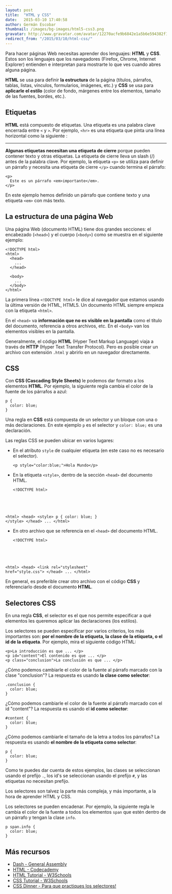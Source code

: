 ```yaml
---
layout: post
title:  "HTML y CSS"
date:   2015-03-10 17:40:58
author: Germán Escobar
thumbnail: /images/bg-images/html5-css3.png
gravatar: http://www.gravatar.com/avatar/12270acfe9b6842e1a5b6e594382f149.jpg?s=80
redirect_from: "/2015/03/10/html-css/"
---
```


Para hacer páginas Web necesitas aprender dos lenguajes: **HTML** y **CSS**. Estos son los lenguajes que los navegadores (Firefox, Chrome, Internet Explorer) entienden e interpretan para mostrarte lo que ves cuando abres alguna página.<!--more-->

**HTML** se usa para definir **la estructura** de la página (títulos, párrafos, tablas, listas, vínculos, formularios, imágenes, etc.) y **CSS** se usa para **aplicarle el estilo** (color de fondo, márgenes entre los elementos, tamaño de las fuentes, bordes, etc.).

## Etiquetas

**HTML** está compuesto de etiquetas. Una etiqueta es una palabra clave encerrada entre `<` y `>`.  Por ejemplo, `<hr>` es una etiqueta que pinta una línea horizontal como la siguiente :

<hr>

**Algunas etiquetas necesitan una etiqueta de cierre** porque pueden contener texto y otras etiquetas. La etiqueta de cierre lleva un slash (/) antes de la palabra clave. Por ejemplo, la etiqueta `<p>` se utiliza para definir un párrafo y necesita una etiqueta de cierre `</p>` cuando termina el párrafo:

<pre><code class="overflow html">&lt;p&gt;
  Este es un p&#225;rrafo &lt;em&gt;importante&lt;/em&gt;.
&lt;/p&gt;</code></pre>

En este ejemplo hemos definido un párrafo que contiene texto y una etiqueta `<em>` con más texto.

## La estructura de una página Web

Una página Web (documento HTML) tiene dos grandes secciones: el encabezado (`<head>`) y el cuerpo (`<body>`) como se muestra en el siguiente ejemplo:

<pre><code class="overflow html">&lt;!DOCTYPE html&gt;
&lt;html&gt;
  &lt;head&gt;
    ...
  &lt;/head&gt;

  &lt;body&gt;
    ...
  &lt;/body&gt;
&lt;/html&gt;</code></pre>

La primera línea `<!DOCTYPE html>` le dice al navegador que estamos usando la última versión de HTML, HTML5. Un documento HTML siempre empieza con la etiqueta `<html>`.

En el `<head>` va **información que no es visible en la pantalla** como el título del documento, referencia a otros archivos, etc.  En el `<body>` van los elementos visibles en la pantalla.

<div class="well">
Generalmente, el código <strong>HTML</strong> (Hyper Text Markup Language) viaja a través de <strong>HTTP</strong> (Hyper Text Transfer Protocol). Pero es posible crear un archivo con extensión <code>.html</code> y abrirlo en un navegador directamente.
</div>

## CSS

Con **CSS (Cascading Style Sheets)** le podemos dar formato a los elementos **HTML**. Por ejemplo, la siguiente regla cambia el color de la fuente de los párrafos a azul:

<pre><code class="overflow css">p {
  color: blue;
}</code></pre>

Una regla en **CSS** está compuesta de un selector y un bloque con una o más declaraciones. En este ejemplo `p` es el selector y `color: blue;` es una declaración.

Las reglas CSS se pueden ubicar en varios lugares:

* En el atributo `style` de cualquier etiqueta (en este caso no es necesario el selector).
	<pre><code class="overflow html">&lt;p style=&quot;color:blue;&quot;&gt;Hola Mundo&lt;/p&gt;</code></pre>
* En la etiqueta `<style>`, dentro de la sección `<head>` del documento HTML.
	<pre><code class="overflow html">&lt;!DOCTYPE html&gt;
&lt;html&gt;
    &lt;head&gt;
      &lt;style&gt;
        p {
          color: blue;
        }
      &lt;/style&gt;
    &lt;/head&gt;
    ...
&lt;/html&gt;</code></pre>
* En otro archivo que se referencia en el `<head>` del documento HTML.
	<pre><code class="overflow html">&lt;!DOCTYPE html&gt;
&lt;html&gt;
    &lt;head&gt;
      &lt;link rel=&quot;stylesheet&quot; href=&quot;style.css&quot;&gt;
    &lt;/head&gt;
    ...
&lt;/html&gt;</code></pre>

En general, es preferible crear otro archivo con el código **CSS** y referenciarlo desde el documento **HTML**.

## Selectores CSS

En una regla **CSS**, el selector es el que nos permite especificar a qué elementos les queremos aplicar las declaraciones (los estilos).

Los selectores se pueden especificar por varios criterios, los más importantes son: **por el nombre de la etiqueta, la clase de la etiqueta, o el id de la etiqueta**. Por ejemplo, mira el siguiente código HTML:

<pre><code class="overflow html">&lt;p&gt;La introducci&#243;n es que ... &lt;/p&gt;
&lt;p id=&quot;content&quot;&gt;El contenido es que ... &lt;/p&gt;
&lt;p class=&quot;conclusion&quot;&gt;La conclusi&#243;n es que ... &lt;/p&gt;</code></pre>

¿Cómo podemos cambiarle el color de la fuente al párrafo marcado con la clase "conclusion"? La respuesta es usando **la clase como selector**:

<pre><code class="overflow css">.conclusion {
  color: blue;
}</code></pre>

¿Cómo podemos cambiarle el color de la fuente al párrafo marcado con el id "content"? La respuesta es usando el **id como selector**:

<pre><code class="overflow css">#content {
  color: blue;
}</code></pre>

¿Cómo podemos cambiarle el tamaño de la letra a todos los párrafos? La respuesta es usando **el nombre de la etiqueta como selector**:

<pre><code class="overflow css">p {
  color: blue;
}</code></pre>

Como te puedes dar cuenta de estos ejemplos, las clases se seleccionan usando el prefijo `.`, los id's se seleccionan usando el prefijo `#`, y las etiquetas no necesitan prefijo.

<div class="well">Los selectores son talvez la parte más compleja, y más importante, a la hora de aprender HTML y CSS.</div>

Los selectores se pueden encadenar. Por ejemplo, la siguiente regla le cambia el color de la fuente a todos los elementos `span` que estén dentro de un párrafo y tengan la clase `info`.

<pre><code class="overflow css">p span.info {
  color: blue;
}</code></pre>

## Más recursos

* <a href="https://dash.generalassemb.ly/" target="_blank">Dash - General Assembly</a>
* <a href="http://www.codecademy.com/tracks/web" target="_blank">HTML - Codecademy</a>
* <a href="http://www.w3schools.com/html/default.asp" target="_blank">HTML Tutorial - W3Schools</a>
* <a href="http://www.w3schools.com/css/default.asp" target="_blank">CSS Tutorial - W3Schools</a>
* <a href="http://flukeout.github.io/" target="_blank">CSS Dinner - Para que practiques los selectores!</a>
